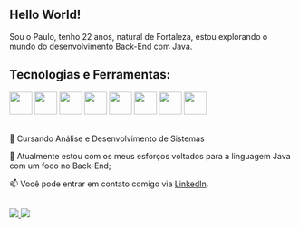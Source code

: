 ## Hello World!

Sou o Paulo, tenho 22 anos, natural de Fortaleza, estou explorando o mundo do desenvolvimento Back-End com Java.

## Tecnologias e Ferramentas:

<div>
  <img src="https://cdn.jsdelivr.net/gh/devicons/devicon@latest/icons/java/java-original.svg" width="40" height="40"/>
  <img src="https://cdn.jsdelivr.net/gh/devicons/devicon@latest/icons/spring/spring-original.svg" width="40" height="40"/>
  <img src="https://cdn.jsdelivr.net/gh/devicons/devicon@latest/icons/html5/html5-original.svg" width="40" height="40"/>
  <img src="https://cdn.jsdelivr.net/gh/devicons/devicon@latest/icons/css3/css3-original.svg" width="40" height="40"/>
  <img src="https://cdn.jsdelivr.net/gh/devicons/devicon@latest/icons/javascript/javascript-plain.svg" width="40" height="40"/>
  <img src="https://cdn.jsdelivr.net/gh/devicons/devicon@latest/icons/git/git-original.svg" width="40" height="40"/>
  <img src="https://cdn.jsdelivr.net/gh/devicons/devicon@latest/icons/github/github-original.svg" width="40" height="40"/>
  <img src="https://cdn.jsdelivr.net/gh/devicons/devicon@latest/icons/figma/figma-original.svg" width="40" height="40"/>
</div>
<br>

📖 Cursando Análise e Desenvolvimento de Sistemas

🌱 Atualmente estou com os meus esforços voltados para a linguagem Java com um foco no Back-End;

📫 Você pode entrar em contato comigo via [LinkedIn](https://linkedin.com/in/mrpauloricardo).

##

<div>
  <a href="https://github.com/mrpauloricardo">
  <img loading="lazy" src="https://github-readme-stats.vercel.app/api?username=mrpauloricardo&show_icons=true&theme=github_dark&include_all_commits=true&count_private=true"/>
  <img loading="lazy" src="https://github-readme-stats.vercel.app/api/top-langs/?username=mrpauloricardo&layout=compact&langs_count=7&theme=github_dark"/>
</div>


<!--
**mrpauloricardo/mrpauloricardo** is a ✨ _special_ ✨ repository because its `README.md` (this file) appears on your GitHub profile.

Here are some ideas to get you started:

- 🔭 I’m currently working on ...
- 🌱 I’m currently learning ...
- 👯 I’m looking to collaborate on ...
- 🤔 I’m looking for help with ...
- 💬 Ask me about ...
- 📫 How to reach me: ...
- 😄 Pronouns: ...
- ⚡ Fun fact: ...
-->
